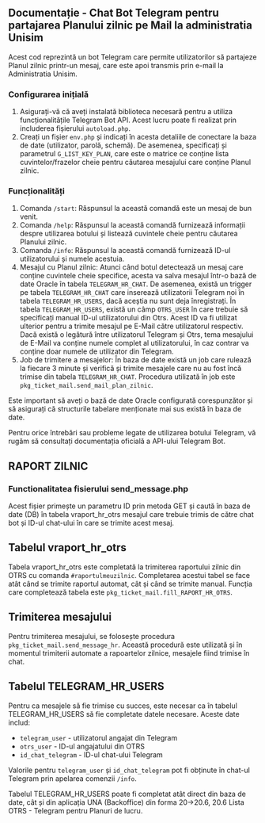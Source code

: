 ## Documentație - Chat Bot Telegram pentru partajarea Planului zilnic pe Mail la administratia Unisim

Acest cod reprezintă un bot Telegram care permite utilizatorilor să partajeze Planul zilnic printr-un mesaj, care este apoi transmis prin e-mail la Administratia Unisim.

### Configurarea inițială

1. Asigurați-vă că aveți instalată biblioteca necesară pentru a utiliza funcționalitățile Telegram Bot API. Acest lucru poate fi realizat prin includerea fișierului `autoload.php`.
2. Creați un fișier `env.php` și indicați în acesta detaliile de conectare la baza de date (utilizator, parolă, schemă). De asemenea, specificați și parametrul `G_LIST_KEY_PLAN`, care este o matrice ce conține lista cuvintelor/frazelor cheie pentru căutarea mesajului care conține Planul zilnic.

### Funcționalități

1. Comanda `/start`: Răspunsul la această comandă este un mesaj de bun venit.
2. Comanda `/help`: Răspunsul la această comandă furnizează informații despre utilizarea botului și listează cuvintele cheie pentru căutarea Planului zilnic.
3. Comanda `/info`: Răspunsul la această comandă furnizează ID-ul utilizatorului și numele acestuia.
4. Mesajul cu Planul zilnic: Atunci când botul detectează un mesaj care conține cuvintele cheie specifice, acesta va salva mesajul într-o bază de date Oracle în tabela `TELEGRAM_HR_CHAT`. De asemenea, există un trigger pe tabela `TELEGRAM_HR_CHAT` care inserează utilizatorii Telegram noi în tabela `TELEGRAM_HR_USERS`, dacă aceștia nu sunt deja înregistrați. În tabela `TELEGRAM_HR_USERS`, există un câmp `OTRS_USER` în care trebuie să specificați manual ID-ul utilizatorului din Otrs. Acest ID va fi utilizat ulterior pentru a trimite mesajul pe E-Mail către utilizatorul respectiv. Dacă există o legătură între utilizatorul Telegram și Otrs, tema mesajului de E-Mail va conține numele complet al utilizatorului, în caz contrar va conține doar numele de utilizator din Telegram.
5. Job de trimitere a mesajelor: În baza de date există un job care rulează la fiecare 3 minute și verifică și trimite mesajele care nu au fost încă trimise din tabela `TELEGRAM_HR_CHAT`. Procedura utilizată în job este `pkg_ticket_mail.send_mail_plan_zilnic`.

Este important să aveți o bază de date Oracle configurată corespunzător și să asigurați că structurile tabelare menționate mai sus există în baza de date.

Pentru orice întrebări sau probleme legate de utilizarea botului Telegram, vă rugăm să consultați documentația oficială a API-ului Telegram Bot.

## RAPORT ZILNIC

### Functionalitatea fisierului send_message.php
Acest fișier primește un parametru ID prin metoda GET și caută în baza de date (DB) în tabela vraport_hr_otrs mesajul care trebuie trimis de către chat bot și ID-ul chat-ului în care se trimite acest mesaj.

## Tabelul vraport_hr_otrs

Tabela vraport_hr_otrs este completată la trimiterea raportului zilnic din OTRS cu comanda `#raportulmeuzilnic`. Completarea acestui tabel se face atât când se trimite raportul automat, cât și când se trimite manual. Funcția care completează tabela este `pkg_ticket_mail.fill_RAPORT_HR_OTRS`.

## Trimiterea mesajului

Pentru trimiterea mesajului, se folosește procedura `pkg_ticket_mail.send_message_hr`. Această procedură este utilizată și în momentul trimiterii automate a rapoartelor zilnice, mesajele fiind trimise în chat.

## Tabelul TELEGRAM_HR_USERS

Pentru ca mesajele să fie trimise cu succes, este necesar ca în tabelul TELEGRAM_HR_USERS să fie completate datele necesare. Aceste date includ:
- `telegram_user` - utilizatorul angajat din Telegram
- `otrs_user` - ID-ul angajatului din OTRS
- `id_chat_telegram` - ID-ul chat-ului Telegram

Valorile pentru `telegram_user` și `id_chat_telegram` pot fi obținute în chat-ul Telegram prin apelarea comenzii `/info`.

Tabelul TELEGRAM_HR_USERS poate fi completat atât direct din baza de date, cât și din aplicația UNA (Backoffice) din forma 20->20.6, 20.6 Lista OTRS - Telegram pentru Planuri de lucru.

